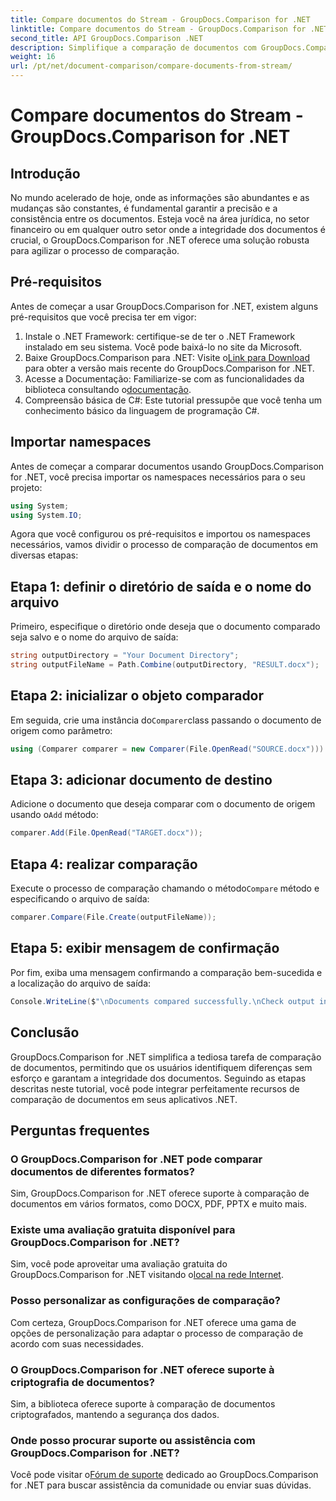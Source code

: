 ```yaml
---
title: Compare documentos do Stream - GroupDocs.Comparison for .NET
linktitle: Compare documentos do Stream - GroupDocs.Comparison for .NET
second_title: API GroupDocs.Comparison .NET
description: Simplifique a comparação de documentos com GroupDocs.Comparison for .NET. Compare documentos sem esforço e garanta a precisão dos arquivos.
weight: 16
url: /pt/net/document-comparison/compare-documents-from-stream/
---
```


# Compare documentos do Stream - GroupDocs.Comparison for .NET

## Introdução
No mundo acelerado de hoje, onde as informações são abundantes e as mudanças são constantes, é fundamental garantir a precisão e a consistência entre os documentos. Esteja você na área jurídica, no setor financeiro ou em qualquer outro setor onde a integridade dos documentos é crucial, o GroupDocs.Comparison for .NET oferece uma solução robusta para agilizar o processo de comparação.
## Pré-requisitos
Antes de começar a usar GroupDocs.Comparison for .NET, existem alguns pré-requisitos que você precisa ter em vigor:
1. Instale o .NET Framework: certifique-se de ter o .NET Framework instalado em seu sistema. Você pode baixá-lo no site da Microsoft.
2.  Baixe GroupDocs.Comparison para .NET: Visite o[Link para Download](https://releases.groupdocs.com/comparison/net/) para obter a versão mais recente do GroupDocs.Comparison for .NET.
3.  Acesse a Documentação: Familiarize-se com as funcionalidades da biblioteca consultando o[documentação](https://tutorials.groupdocs.com/comparison/net/).
4. Compreensão básica de C#: Este tutorial pressupõe que você tenha um conhecimento básico da linguagem de programação C#.

## Importar namespaces
Antes de começar a comparar documentos usando GroupDocs.Comparison for .NET, você precisa importar os namespaces necessários para o seu projeto:
```csharp
using System;
using System.IO;
```
Agora que você configurou os pré-requisitos e importou os namespaces necessários, vamos dividir o processo de comparação de documentos em diversas etapas:
## Etapa 1: definir o diretório de saída e o nome do arquivo
Primeiro, especifique o diretório onde deseja que o documento comparado seja salvo e o nome do arquivo de saída:
```csharp
string outputDirectory = "Your Document Directory";
string outputFileName = Path.Combine(outputDirectory, "RESULT.docx");
```
## Etapa 2: inicializar o objeto comparador
 Em seguida, crie uma instância do`Comparer`class passando o documento de origem como parâmetro:
```csharp
using (Comparer comparer = new Comparer(File.OpenRead("SOURCE.docx")))
```
## Etapa 3: adicionar documento de destino
 Adicione o documento que deseja comparar com o documento de origem usando o`Add` método:
```csharp
comparer.Add(File.OpenRead("TARGET.docx"));
```
## Etapa 4: realizar comparação
 Execute o processo de comparação chamando o método`Compare` método e especificando o arquivo de saída:
```csharp
comparer.Compare(File.Create(outputFileName));
```
## Etapa 5: exibir mensagem de confirmação
Por fim, exiba uma mensagem confirmando a comparação bem-sucedida e a localização do arquivo de saída:
```csharp
Console.WriteLine($"\nDocuments compared successfully.\nCheck output in {outputDirectory}.");
```

## Conclusão
GroupDocs.Comparison for .NET simplifica a tediosa tarefa de comparação de documentos, permitindo que os usuários identifiquem diferenças sem esforço e garantam a integridade dos documentos. Seguindo as etapas descritas neste tutorial, você pode integrar perfeitamente recursos de comparação de documentos em seus aplicativos .NET.
## Perguntas frequentes
### O GroupDocs.Comparison for .NET pode comparar documentos de diferentes formatos?
Sim, GroupDocs.Comparison for .NET oferece suporte à comparação de documentos em vários formatos, como DOCX, PDF, PPTX e muito mais.
### Existe uma avaliação gratuita disponível para GroupDocs.Comparison for .NET?
 Sim, você pode aproveitar uma avaliação gratuita do GroupDocs.Comparison for .NET visitando o[local na rede Internet](https://releases.groupdocs.com/).
### Posso personalizar as configurações de comparação?
Com certeza, GroupDocs.Comparison for .NET oferece uma gama de opções de personalização para adaptar o processo de comparação de acordo com suas necessidades.
### O GroupDocs.Comparison for .NET oferece suporte à criptografia de documentos?
Sim, a biblioteca oferece suporte à comparação de documentos criptografados, mantendo a segurança dos dados.
### Onde posso procurar suporte ou assistência com GroupDocs.Comparison for .NET?
 Você pode visitar o[Fórum de suporte](https://forum.groupdocs.com/c/comparison/12) dedicado ao GroupDocs.Comparison for .NET para buscar assistência da comunidade ou enviar suas dúvidas.